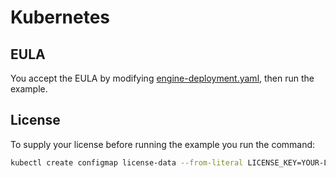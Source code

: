 # Kubernetes

## EULA

You accept the EULA by modifying [engine-deployment.yaml](./engine-deployment.yaml),
then run the example.

## License

To supply your license before running the example you run the command:

```bash
kubectl create configmap license-data --from-literal LICENSE_KEY=YOUR-LICENSE-KEY
```
